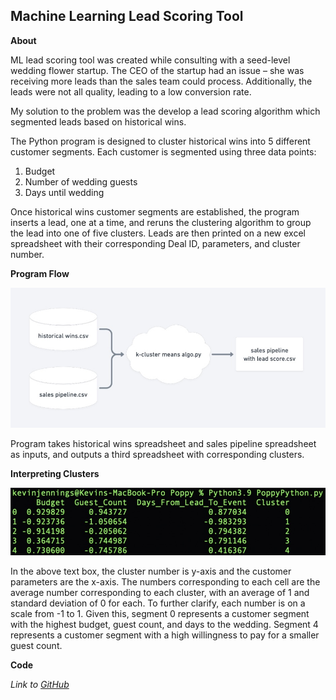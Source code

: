 ## Machine Learning Lead Scoring Tool 

__About__

ML lead scoring tool was created while consulting with a seed-level wedding flower startup. The CEO of the startup had an issue – she was receiving more leads than the sales team could process. Additionally, the leads were not all quality, leading to a low conversion rate. 

My solution to the problem was the develop a lead scoring algorithm which segmented leads based on historical wins. 

The Python program is designed to cluster historical wins into 5 different customer segments. Each customer is segmented using three data points:

1.	Budget
2.	Number of wedding guests
3.	Days until wedding

Once historical wins customer segments are established, the program inserts a lead, one at a time, and reruns the clustering algorithm to group the lead into one of five clusters. Leads are then printed on a new excel spreadsheet with their corresponding Deal ID, parameters, and cluster number. 

__Program Flow__

![ML Flow Chart](MLFlowChart.jpg)

Program takes historical wins spreadsheet and sales pipeline spreadsheet as inputs, and outputs a third spreadsheet with corresponding clusters.

__Interpreting Clusters__

![ML Terminal](MLTerminal.jpg)

In the above text box, the cluster number is y-axis and the customer parameters are the x-axis. The numbers corresponding to each cell are the average number corresponding to each cluster, with an average of 1 and standard deviation of 0 for each. To further clarify, each number is on a scale from -1 to 1. Given this, segment 0 represents a customer segment with the highest budget, guest count, and days to the wedding. Segment 4 represents a customer segment with a high willingness to pay for a smaller guest count. 


__Code__

*Link to [GitHub](https://github.com/kevjen37/LeadScoringML/blob/main/Leads.py)*



